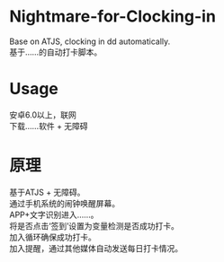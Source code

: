 # Nightmare-for-Clocking-in
Base on ATJS, clocking in dd automatically.  
基于……的自动打卡脚本。  
# Usage
安卓6.0以上，联网  
下载……软件 + 无障碍  
# 原理
基于ATJS + 无障碍。  
通过手机系统的闹钟唤醒屏幕。  
APP+文字识别进入……。  
将是否点击‘签到’设置为变量检测是否成功打卡。    
加入循环确保成功打卡。  
加入提醒，通过其他媒体自动发送每日打卡情况。  
